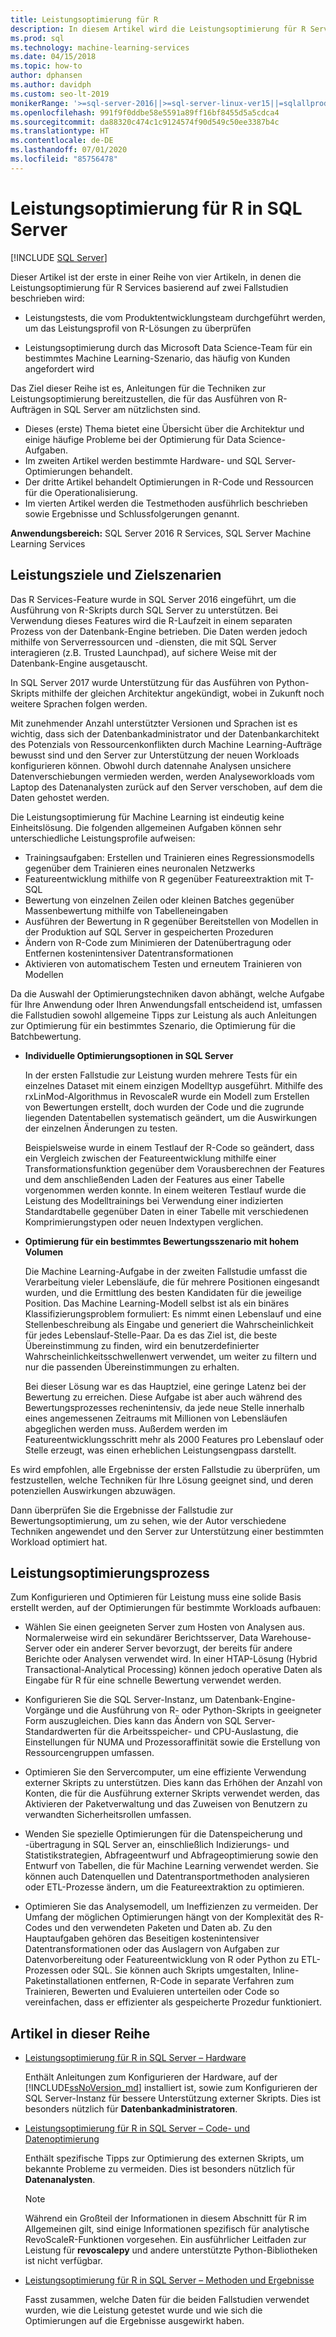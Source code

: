 ```yaml
---
title: Leistungsoptimierung für R
description: In diesem Artikel wird die Leistungsoptimierung für R Services beschrieben.
ms.prod: sql
ms.technology: machine-learning-services
ms.date: 04/15/2018
ms.topic: how-to
author: dphansen
ms.author: davidph
ms.custom: seo-lt-2019
monikerRange: '>=sql-server-2016||>=sql-server-linux-ver15||=sqlallproducts-allversions'
ms.openlocfilehash: 991f9f0ddbe58e5591a89ff16bf8455d5a5cdca4
ms.sourcegitcommit: da88320c474c1c9124574f90d549c50ee3387b4c
ms.translationtype: HT
ms.contentlocale: de-DE
ms.lasthandoff: 07/01/2020
ms.locfileid: "85756478"
---
```

# <a name="performance-tuning-for-r-in-sql-server"></a>Leistungsoptimierung für R in SQL Server
 [!INCLUDE [SQL Server](../../includes/applies-to-version/sqlserver.md)]

Dieser Artikel ist der erste in einer Reihe von vier Artikeln, in denen die Leistungsoptimierung für R Services basierend auf zwei Fallstudien beschrieben wird:

- Leistungstests, die vom Produktentwicklungsteam durchgeführt werden, um das Leistungsprofil von R-Lösungen zu überprüfen

- Leistungsoptimierung durch das Microsoft Data Science-Team für ein bestimmtes Machine Learning-Szenario, das häufig von Kunden angefordert wird

Das Ziel dieser Reihe ist es, Anleitungen für die Techniken zur Leistungsoptimierung bereitzustellen, die für das Ausführen von R-Aufträgen in SQL Server am nützlichsten sind.

+ Dieses (erste) Thema bietet eine Übersicht über die Architektur und einige häufige Probleme bei der Optimierung für Data Science-Aufgaben.
+ Im zweiten Artikel werden bestimmte Hardware- und SQL Server-Optimierungen behandelt.
+ Der dritte Artikel behandelt Optimierungen in R-Code und Ressourcen für die Operationalisierung.
+ Im vierten Artikel werden die Testmethoden ausführlich beschrieben sowie Ergebnisse und Schlussfolgerungen genannt.

**Anwendungsbereich:** SQL Server 2016 R Services, SQL Server Machine Learning Services

## <a name="performance-goals-and-targeted-scenarios"></a>Leistungsziele und Zielszenarien

Das R Services-Feature wurde in SQL Server 2016 eingeführt, um die Ausführung von R-Skripts durch SQL Server zu unterstützen. Bei Verwendung dieses Features wird die R-Laufzeit in einem separaten Prozess von der Datenbank-Engine betrieben. Die Daten werden jedoch mithilfe von Serverressourcen und -diensten, die mit SQL Server interagieren (z.B. Trusted Launchpad), auf sichere Weise mit der Datenbank-Engine ausgetauscht.

In SQL Server 2017 wurde Unterstützung für das Ausführen von Python-Skripts mithilfe der gleichen Architektur angekündigt, wobei in Zukunft noch weitere Sprachen folgen werden.

Mit zunehmender Anzahl unterstützter Versionen und Sprachen ist es wichtig, dass sich der Datenbankadministrator und der Datenbankarchitekt des Potenzials von Ressourcenkonflikten durch Machine Learning-Aufträge bewusst sind und den Server zur Unterstützung der neuen Workloads konfigurieren können. Obwohl durch datennahe Analysen unsichere Datenverschiebungen vermieden werden, werden Analyseworkloads vom Laptop des Datenanalysten zurück auf den Server verschoben, auf dem die Daten gehostet werden.

Die Leistungsoptimierung für Machine Learning ist eindeutig keine Einheitslösung. Die folgenden allgemeinen Aufgaben können sehr unterschiedliche Leistungsprofile aufweisen:

- Trainingsaufgaben: Erstellen und Trainieren eines Regressionsmodells gegenüber dem Trainieren eines neuronalen Netzwerks
- Featureentwicklung mithilfe von R gegenüber Featureextraktion mit T-SQL
- Bewertung von einzelnen Zeilen oder kleinen Batches gegenüber Massenbewertung mithilfe von Tabelleneingaben
- Ausführen der Bewertung in R gegenüber Bereitstellen von Modellen in der Produktion auf SQL Server in gespeicherten Prozeduren
- Ändern von R-Code zum Minimieren der Datenübertragung oder Entfernen kostenintensiver Datentransformationen
- Aktivieren von automatischem Testen und erneutem Trainieren von Modellen

Da die Auswahl der Optimierungstechniken davon abhängt, welche Aufgabe für Ihre Anwendung oder Ihren Anwendungsfall entscheidend ist, umfassen die Fallstudien sowohl allgemeine Tipps zur Leistung als auch Anleitungen zur Optimierung für ein bestimmtes Szenario, die Optimierung für die Batchbewertung.

+ **Individuelle Optimierungsoptionen in SQL Server**

    In der ersten Fallstudie zur Leistung wurden mehrere Tests für ein einzelnes Dataset mit einem einzigen Modelltyp ausgeführt. Mithilfe des rxLinMod-Algorithmus in RevoscaleR wurde ein Modell zum Erstellen von Bewertungen erstellt, doch wurden der Code und die zugrunde liegenden Datentabellen systematisch geändert, um die Auswirkungen der einzelnen Änderungen zu testen.

    Beispielsweise wurde in einem Testlauf der R-Code so geändert, dass ein Vergleich zwischen der Featureentwicklung mithilfe einer Transformationsfunktion gegenüber dem Vorausberechnen der Features und dem anschließenden Laden der Features aus einer Tabelle vorgenommen werden konnte. In einem weiteren Testlauf wurde die Leistung des Modelltrainings bei Verwendung einer indizierten Standardtabelle gegenüber Daten in einer Tabelle mit verschiedenen Komprimierungstypen oder neuen Indextypen verglichen.

+ **Optimierung für ein bestimmtes Bewertungsszenario mit hohem Volumen**

    Die Machine Learning-Aufgabe in der zweiten Fallstudie umfasst die Verarbeitung vieler Lebensläufe, die für mehrere Positionen eingesandt wurden, und die Ermittlung des besten Kandidaten für die jeweilige Position. Das Machine Learning-Modell selbst ist als ein binäres Klassifizierungsproblem formuliert: Es nimmt einen Lebenslauf und eine Stellenbeschreibung als Eingabe und generiert die Wahrscheinlichkeit für jedes Lebenslauf-Stelle-Paar. Da es das Ziel ist, die beste Übereinstimmung zu finden, wird ein benutzerdefinierter Wahrscheinlichkeitsschwellenwert verwendet, um weiter zu filtern und nur die passenden Übereinstimmungen zu erhalten.

    Bei dieser Lösung war es das Hauptziel, eine geringe Latenz bei der Bewertung zu erreichen. Diese Aufgabe ist aber auch während des Bewertungsprozesses rechenintensiv, da jede neue Stelle innerhalb eines angemessenen Zeitraums mit Millionen von Lebensläufen abgeglichen werden muss. Außerdem werden im Featureentwicklungsschritt mehr als 2000 Features pro Lebenslauf oder Stelle erzeugt, was einen erheblichen Leistungsengpass darstellt.

Es wird empfohlen, alle Ergebnisse der ersten Fallstudie zu überprüfen, um festzustellen, welche Techniken für Ihre Lösung geeignet sind, und deren potenziellen Auswirkungen abzuwägen.

Dann überprüfen Sie die Ergebnisse der Fallstudie zur Bewertungsoptimierung, um zu sehen, wie der Autor verschiedene Techniken angewendet und den Server zur Unterstützung einer bestimmten Workload optimiert hat.

## <a name="performance-optimization-process"></a>Leistungsoptimierungsprozess

Zum Konfigurieren und Optimieren für Leistung muss eine solide Basis erstellt werden, auf der Optimierungen für bestimmte Workloads aufbauen:

- Wählen Sie einen geeigneten Server zum Hosten von Analysen aus. Normalerweise wird ein sekundärer Berichtsserver, Data Warehouse-Server oder ein anderer Server bevorzugt, der bereits für andere Berichte oder Analysen verwendet wird. In einer HTAP-Lösung (Hybrid Transactional-Analytical Processing) können jedoch operative Daten als Eingabe für R für eine schnelle Bewertung verwendet werden.

- Konfigurieren Sie die SQL Server-Instanz, um Datenbank-Engine-Vorgänge und die Ausführung von R- oder Python-Skripts in geeigneter Form auszugleichen. Dies kann das Ändern von SQL Server-Standardwerten für die Arbeitsspeicher- und CPU-Auslastung, die Einstellungen für NUMA und Prozessoraffinität sowie die Erstellung von Ressourcengruppen umfassen.

- Optimieren Sie den Servercomputer, um eine effiziente Verwendung externer Skripts zu unterstützen. Dies kann das Erhöhen der Anzahl von Konten, die für die Ausführung externer Skripts verwendet werden, das Aktivieren der Paketverwaltung und das Zuweisen von Benutzern zu verwandten Sicherheitsrollen umfassen.

- Wenden Sie spezielle Optimierungen für die Datenspeicherung und -übertragung in SQL Server an, einschließlich Indizierungs- und Statistikstrategien, Abfrageentwurf und Abfrageoptimierung sowie den Entwurf von Tabellen, die für Machine Learning verwendet werden. Sie können auch Datenquellen und Datentransportmethoden analysieren oder ETL-Prozesse ändern, um die Featureextraktion zu optimieren.

- Optimieren Sie das Analysemodell, um Ineffizienzen zu vermeiden. Der Umfang der möglichen Optimierungen hängt von der Komplexität des R-Codes und den verwendeten Paketen und Daten ab. Zu den Hauptaufgaben gehören das Beseitigen kostenintensiver Datentransformationen oder das Auslagern von Aufgaben zur Datenvorbereitung oder Featureentwicklung von R oder Python zu ETL-Prozessen oder SQL. Sie können auch Skripts umgestalten, Inline-Paketinstallationen entfernen, R-Code in separate Verfahren zum Trainieren, Bewerten und Evaluieren unterteilen oder Code so vereinfachen, dass er effizienter als gespeicherte Prozedur funktioniert.

## <a name="articles-in-this-series"></a>Artikel in dieser Reihe

+ [Leistungsoptimierung für R in SQL Server – Hardware](../r/sql-server-configuration-r-services.md)

    Enthält Anleitungen zum Konfigurieren der Hardware, auf der [!INCLUDE[ssNoVersion_md](../../includes/ssnoversion-md.md)] installiert ist, sowie zum Konfigurieren der SQL Server-Instanz für bessere Unterstützung externer Skripts. Dies ist besonders nützlich für **Datenbankadministratoren**.

+ [Leistungsoptimierung für R in SQL Server – Code- und Datenoptimierung](../r/r-and-data-optimization-r-services.md)

    Enthält spezifische Tipps zur Optimierung des externen Skripts, um bekannte Probleme zu vermeiden. Dies ist besonders nützlich für **Datenanalysten**.

    > [!NOTE]
    > Während ein Großteil der Informationen in diesem Abschnitt für R im Allgemeinen gilt, sind einige Informationen spezifisch für analytische RevoScaleR-Funktionen vorgesehen. Ein ausführlicher Leitfaden zur Leistung für **revoscalepy** und andere unterstützte Python-Bibliotheken ist nicht verfügbar.
    >

+ [Leistungsoptimierung für R in SQL Server – Methoden und Ergebnisse](../r/performance-case-study-r-services.md)

    Fasst zusammen, welche Daten für die beiden Fallstudien verwendet wurden, wie die Leistung getestet wurde und wie sich die Optimierungen auf die Ergebnisse ausgewirkt haben.
